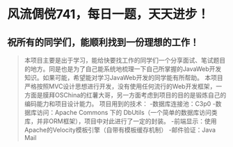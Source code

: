 风流倜傥741，每日一题，天天进步！
========================
祝所有的同学们，能顺利找到一份理想的工作！
----------------------------
>本项目主要是出于学习，能给快要找工作的同学们一个分享面试、笔试题目的地方。同是也是为了自己能系统地梳理一下自己所掌握的JavaWeb开发知识。如果可能，希望能对学习JavaWeb开发的同学能有所帮助。
>本项目严格按照MVC设计思想进行开发，没有使用任何流行的Web开发框架，一方面是膜拜OSChina的红薯大哥，另一方面考虑到项目的目的是锻炼自己的编码能力和项目设计能力。
>项目用到的技术：
-数据库连接池：C3p0
-数据库访问：Apache Commons 下的 DbUtils（一个简单的数据库访问类库，并非ORM框架），项目中对此进行了一定的封装。
-前端显示：使用Apache的Velocity模板引擎（自带有模板缓存机制）
-邮件验证：Java Mail